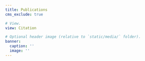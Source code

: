 ```yaml
---
title: Publications
cms_exclude: true

# View.
view: Citation

# Optional header image (relative to `static/media/` folder).
banner:
  caption: ''
  image: ''
---
```

